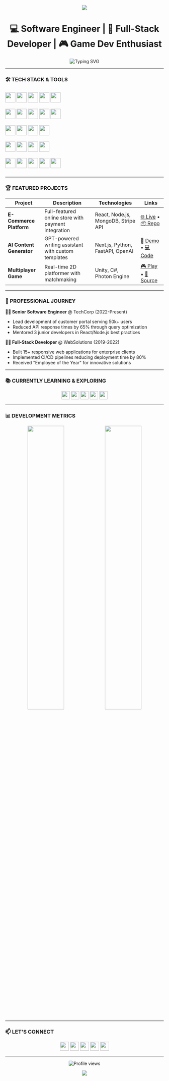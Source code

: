 <!-- Banner Header -->
<p align="center">
  <img src="https://capsule-render.vercel.app/api?type=waving&color=0:4e54c8,100:8f94fb&height=200&section=header&text=Hi,%20I'm%20Ryan%20Rizkyansyah&fontSize=35&fontColor=ffffff&animation=fadeIn" />
</p>

<h1 align="center">
  💻 Software Engineer | 🚀 Full-Stack Developer | 🎮 Game Dev Enthusiast
</h1>

<p align="center">
  <img src="https://readme-typing-svg.demolab.com?font=Fira+Code&pause=1000&color=8F94FB&center=true&width=435&lines=Problem+Solver;Clean+Code+Advocate;Tech+Generalist;Continuous+Learner" alt="Typing SVG" />
</p>

---

### 🛠️ TECH STACK & TOOLS
<p align="left" style="margin: 25px 0;">
  <!-- Row 1: Languages -->
  <img src="https://img.shields.io/badge/JavaScript-F7DF1E?style=for-the-badge&logo=javascript&logoColor=black" height="32">
  <img src="https://img.shields.io/badge/TypeScript-3178C6?style=for-the-badge&logo=typescript&logoColor=white" height="32">
  <img src="https://img.shields.io/badge/Python-3776AB?style=for-the-badge&logo=python&logoColor=white" height="32">
  <img src="https://img.shields.io/badge/Java-007396?style=for-the-badge&logo=java&logoColor=white" height="32">
  <img src="https://img.shields.io/badge/C%23-239120?style=for-the-badge&logo=c-sharp&logoColor=white" height="32">
  <br><br>
  
  <!-- Row 2: Frontend -->
  <img src="https://img.shields.io/badge/React-61DAFB?style=for-the-badge&logo=react&logoColor=black" height="32">
  <img src="https://img.shields.io/badge/Next.js-000000?style=for-the-badge&logo=next.js&logoColor=white" height="32">
  <img src="https://img.shields.io/badge/Angular-DD0031?style=for-the-badge&logo=angular&logoColor=white" height="32">
  <img src="https://img.shields.io/badge/Tailwind_CSS-38B2AC?style=for-the-badge&logo=tailwind-css&logoColor=white" height="32">
  <img src="https://img.shields.io/badge/Redux-764ABC?style=for-the-badge&logo=redux&logoColor=white" height="32">
  <br><br>
  
  <!-- Row 3: Backend -->
  <img src="https://img.shields.io/badge/Node.js-339933?style=for-the-badge&logo=node.js&logoColor=white" height="32">
  <img src="https://img.shields.io/badge/Express.js-000000?style=for-the-badge&logo=express&logoColor=white" height="32">
  <img src="https://img.shields.io/badge/Django-092E20?style=for-the-badge&logo=django&logoColor=white" height="32">
  <img src="https://img.shields.io/badge/Spring_Boot-6DB33F?style=for-the-badge&logo=spring-boot&logoColor=white" height="32">
  <br><br>
  
  <!-- Row 4: Databases -->
  <img src="https://img.shields.io/badge/MongoDB-47A248?style=for-the-badge&logo=mongodb&logoColor=white" height="32">
  <img src="https://img.shields.io/badge/PostgreSQL-4169E1?style=for-the-badge&logo=postgresql&logoColor=white" height="32">
  <img src="https://img.shields.io/badge/MySQL-4479A1?style=for-the-badge&logo=mysql&logoColor=white" height="32">
  <img src="https://img.shields.io/badge/Firebase-FFCA28?style=for-the-badge&logo=firebase&logoColor=black" height="32">
  <br><br>
  
  <!-- Row 5: DevOps & Tools -->
  <img src="https://img.shields.io/badge/Docker-2496ED?style=for-the-badge&logo=docker&logoColor=white" height="32">
  <img src="https://img.shields.io/badge/Kubernetes-326CE5?style=for-the-badge&logo=kubernetes&logoColor=white" height="32">
  <img src="https://img.shields.io/badge/Git-F05032?style=for-the-badge&logo=git&logoColor=white" height="32">
  <img src="https://img.shields.io/badge/GitHub-181717?style=for-the-badge&logo=github&logoColor=white" height="32">
  <img src="https://img.shields.io/badge/Unity-000000?style=for-the-badge&logo=unity&logoColor=white" height="32">
</p>

---

### 🏆 FEATURED PROJECTS

<div align="center">
  
| Project | Description | Technologies | Links |
|---------|-------------|--------------|-------|
| **E-Commerce Platform** | Full-featured online store with payment integration | React, Node.js, MongoDB, Stripe API | [🌐 Live](https://example.com) • [📦 Repo](https://github.com/example) |
| **AI Content Generator** | GPT-powered writing assistant with custom templates | Next.js, Python, FastAPI, OpenAI | [🚀 Demo](https://demo.com) • [💻 Code](https://github.com/demo) |
| **Multiplayer Game** | Real-time 2D platformer with matchmaking | Unity, C#, Photon Engine | [🎮 Play](https://game.com) • [👾 Source](https://github.com/game) |
  
</div>

---

### 💼 PROFESSIONAL JOURNEY

**🧑‍💻 Senior Software Engineer** @ TechCorp (2022-Present)  
- Lead development of customer portal serving 50k+ users
- Reduced API response times by 65% through query optimization
- Mentored 3 junior developers in React/Node.js best practices

**👨‍💻 Full-Stack Developer** @ WebSolutions (2019-2022)  
- Built 15+ responsive web applications for enterprise clients
- Implemented CI/CD pipelines reducing deployment time by 80%
- Received "Employee of the Year" for innovative solutions

---

### 📚 CURRENTLY LEARNING & EXPLORING
<p align="center">
  <img src="https://img.shields.io/badge/Rust-000000?style=for-the-badge&logo=rust&logoColor=white" height="26">
  <img src="https://img.shields.io/badge/Go-00ADD8?style=for-the-badge&logo=go&logoColor=white" height="26">
  <img src="https://img.shields.io/badge/AWS-232F3E?style=for-the-badge&logo=amazon-aws&logoColor=white" height="26">
  <img src="https://img.shields.io/badge/Web3-F16822?style=for-the-badge&logo=web3.js&logoColor=white" height="26">
  <img src="https://img.shields.io/badge/Three.js-000000?style=for-the-badge&logo=three.js&logoColor=white" height="26">
</p>

---

### 📊 DEVELOPMENT METRICS
<p align="center">
  <img width="48%" src="https://github-readme-stats.vercel.app/api/top-langs/?username=yourusername&layout=compact&theme=radical" />
  <img width="48%" src="https://github-readme-streak-stats.herokuapp.com/?user=yourusername&theme=radical" />
</p>

---

### 📫 LET'S CONNECT
<p align="center">
  <a href="mailto:your.email@example.com"><img src="https://img.shields.io/badge/Gmail-D14836?style=for-the-badge&logo=gmail&logoColor=white" height="28"></a>
  <a href="https://linkedin.com/in/yourprofile"><img src="https://img.shields.io/badge/LinkedIn-0077B5?style=for-the-badge&logo=linkedin&logoColor=white" height="28"></a>
  <a href="https://twitter.com/yourhandle"><img src="https://img.shields.io/badge/Twitter-1DA1F2?style=for-the-badge&logo=twitter&logoColor=white" height="28"></a>
  <a href="https://yourwebsite.com"><img src="https://img.shields.io/badge/Portfolio-FF7139?style=for-the-badge&logo=about.me&logoColor=white" height="28"></a>
  <a href="https://github.com/yourusername"><img src="https://img.shields.io/badge/GitHub-181717?style=for-the-badge&logo=github&logoColor=white" height="28"></a>
</p>

---

<p align="center">
  <img src="https://komarev.com/ghpvc/?username=yourusername&label=Profile+Views&color=8F94FB&style=flat" alt="Profile views" />
</p>

<p align="center">
  <img src="https://capsule-render.vercel.app/api?type=waving&color=0:8f94fb,100:4e54c8&height=100&section=footer"/>
</p>